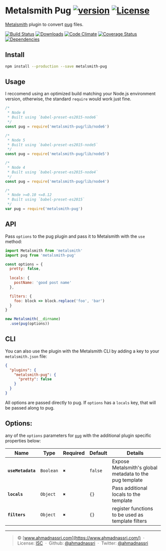 # Metalsmith Pug [![version][npm-version]][npm-url] [![License][npm-license]][license-url]

[Metalsmith](http://www.metalsmith.io/) plugin to convert [pug](https://github.com/pugjs/pug) files.

[![Build Status][travis-image]][travis-url]
[![Downloads][npm-downloads]][npm-url]
[![Code Climate][codeclimate-quality]][codeclimate-url]
[![Coverage Status][codeclimate-coverage]][codeclimate-url]
[![Dependencies][david-image]][david-url]

## Install

```sh
npm install --production --save metalsmith-pug
```

## Usage

I reccomend using an optimized build matching your Node.js environment version, otherwise, the standard `require` would work just fine.

```js
/*
 * Node 6
 * Built using `babel-preset-es2015-node6`
 */
const pug = require('metalsmith-pug/lib/node6')

/*
 * Node 5
 * Built using `babel-preset-es2015-node5`
 */
const pug = require('metalsmith-pug/lib/node5')

/*
 * Node 4
 * Built using `babel-preset-es2015-node4`
 */
const pug = require('metalsmith-pug/lib/node4')

/*
 * Node >=0.10 <=0.12
 * Built using `babel-preset-es2015`
 */
var pug = require('metalsmith-pug')
```

## API

Pass `options` to the pug plugin and pass it to Metalsmith with the `use` method:

```js
import Metalsmith from 'metalsmith'
import pug from 'metalsmith-pug'

const options = {
  pretty: false,
  
  locals: {
    postName: 'good post name'
  },

  filters: {
    foo: block => block.replace('foo', 'bar')
  }
}

new Metalsmith(__dirname)
  .use(pug(options))
```

## CLI

You can also use the plugin with the Metalsmith CLI by adding a key to your `metalsmith.json` file:

```json
{
  "plugins": {
    "metalsmith-pug": {
      "pretty": false
    }
  }
}
```

All options are passed directly to pug. If `options` has a `locals` key, that will be passed along to pug.

## Options:

any of the `options` parameters for [`pug`](http://jade-lang.com/api/) with the additional plugin specific properties below:


| Name              | Type      | Required | Default | Details                                                 |
| ----------------- | --------- | -------- | ------- | ------------------------------------------------------- |
| **`useMetadata`** | `Boolean` | `✖`     | `false` | Expose Metalsmith's global metadata to the pug template |
| **`locals`**      | `Object`  | `✖`     | `{}`    | Pass additional locals to the template                  |
| **`filters`**     | `Object`  | `✖`     | `{}`    | register functions to be used as template filters       |

----
> :copyright: [www.ahmadnassri.com](https://www.ahmadnassri.com/) &nbsp;&middot;&nbsp;
> License: [ISC](LICENSE) &nbsp;&middot;&nbsp;
> Github: [@ahmadnassri](https://github.com/ahmadnassri) &nbsp;&middot;&nbsp;
> Twitter: [@ahmadnassri](https://twitter.com/ahmadnassri)

[license-url]: http://choosealicense.com/licenses/isc/

[travis-url]: https://travis-ci.org/ahmadnassri/metalsmith-pug
[travis-image]: https://img.shields.io/travis/ahmadnassri/metalsmith-pug.svg?style=flat-square

[npm-url]: https://www.npmjs.com/package/metalsmith-pug
[npm-license]: https://img.shields.io/npm/l/metalsmith-pug.svg?style=flat-square
[npm-version]: https://img.shields.io/npm/v/metalsmith-pug.svg?style=flat-square
[npm-downloads]: https://img.shields.io/npm/dm/metalsmith-pug.svg?style=flat-square

[codeclimate-url]: https://codeclimate.com/github/ahmadnassri/metalsmith-pug
[codeclimate-quality]: https://img.shields.io/codeclimate/github/ahmadnassri/metalsmith-pug.svg?style=flat-square
[codeclimate-coverage]: https://img.shields.io/codeclimate/coverage/github/ahmadnassri/metalsmith-pug.svg?style=flat-square

[david-url]: https://david-dm.org/ahmadnassri/metalsmith-pug
[david-image]: https://img.shields.io/david/ahmadnassri/metalsmith-pug.svg?style=flat-square
